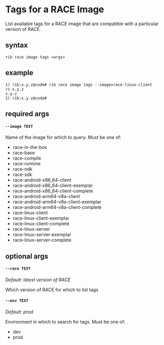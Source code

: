# Tags for a RACE Image

List available tags for a RACE image that are compatible with a particular
version of RACE.

## syntax

```
rib race image tags <args>
```

## example

```
1) rib:x.y.z@code# rib race image tags --image=race-linux-client
rc-x.y.z
x.y.z
2) rib:x.y.z@code#
```

## required args

#### `--image TEXT`

Name of the image for which to query. Must be one of:

* race-in-the-box
* race-base
* race-compile
* race-runtime
* race-ndk
* race-sdk
* race-android-x86_64-client
* race-android-x86_64-client-exemplar
* race-android-x86_64-client-complete
* race-android-arm64-v8a-client
* race-android-arm64-v8a-client-exemplar
* race-android-arm64-v8a-client-complete
* race-linux-client
* race-linux-client-exemplar
* race-linux-client-complete
* race-linux-server
* race-linux-server-exemplar
* race-linux-server-complete

## optional args

#### `--race TEXT`

*Default: latest version of RACE*

Which version of RACE for which to list tags

#### `--env TEXT`

*Default: prod*

Environment in which to search for tags. Must be one of:

* dev
* prod
